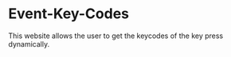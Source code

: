 ﻿# Event-Key-Codes
 
 
 This website allows the user to get the keycodes of the key press dynamically.
